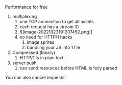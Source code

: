 Performance for free

1. multiplexing
	1. one TCP connection to get all assets
	2. each request has a stream ID
	3. ![[image-20221023191307452.png]]
	4. no need for HTTP/1 hacks
		1. image sprites
		2. bundling your JS into 1 file
2. Compressed (binary)
	1. HTTP/1 is in plain text
3. server push
	1. can send resources before HTML is fully parsed

You can also cancel requests!

